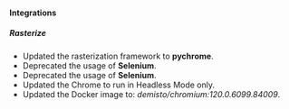 
#### Integrations

##### Rasterize

- Updated the rasterization framework to **pychrome**.
- Deprecated the usage of **Selenium**.
- Deprecated the usage of **Selenium**.
- Updated the Chrome to run in Headless Mode only.
- Updated the Docker image to: *demisto/chromium:120.0.6099.84009*.
